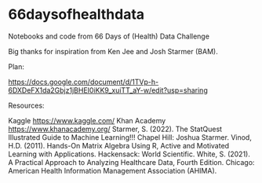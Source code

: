 # 66daysofhealthdata
Notebooks and code from 66 Days of (Health) Data Challenge

Big thanks for inspiration from Ken Jee and Josh Starmer (BAM). 

Plan:

https://docs.google.com/document/d/1TVp-h-6DXDeFX1da2Gbjz1jBHEI0iKK9_xuiTT_aY-w/edit?usp=sharing

Resources: 

Kaggle https://www.kaggle.com/
Khan Academy https://www.khanacademy.org/
Starmer, S. (2022).  The StatQuest Illustrated Guide to Machine Learning!!! Chapel Hill: Joshua Starmer.
Vinod, H.D. (2011).  Hands-On Matrix Algebra Using R, Active and Motivated Learning with Applications.  Hackensack: World Scientific.
White, S. (2021).  A Practical Approach to Analyzing Healthcare Data, Fourth Edition.  Chicago: American Health Information Management Association (AHIMA).  

